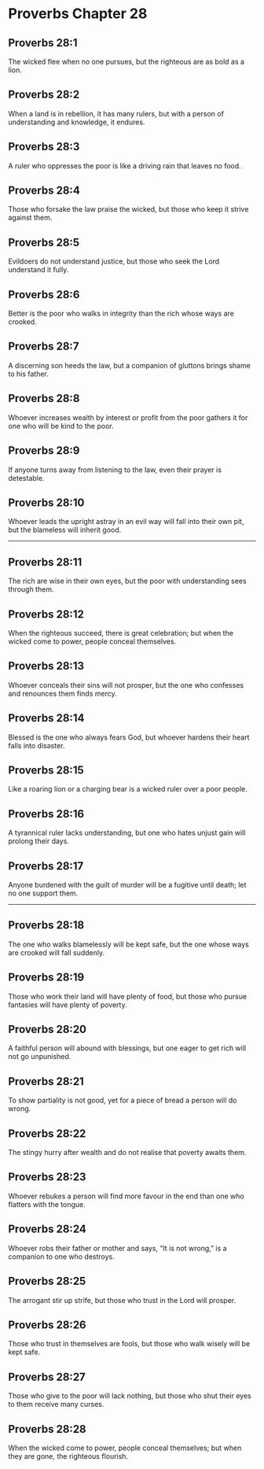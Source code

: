 # Proverbs Chapter 28

## Proverbs 28:1

The wicked flee when no one pursues, but the righteous are as bold as a lion.

## Proverbs 28:2

When a land is in rebellion, it has many rulers, but with a person of understanding and knowledge, it endures.

## Proverbs 28:3

A ruler who oppresses the poor is like a driving rain that leaves no food.

## Proverbs 28:4

Those who forsake the law praise the wicked, but those who keep it strive against them.

## Proverbs 28:5

Evildoers do not understand justice, but those who seek the Lord understand it fully.

## Proverbs 28:6

Better is the poor who walks in integrity than the rich whose ways are crooked.

## Proverbs 28:7

A discerning son heeds the law, but a companion of gluttons brings shame to his father.

## Proverbs 28:8

Whoever increases wealth by interest or profit from the poor gathers it for one who will be kind to the poor.

## Proverbs 28:9

If anyone turns away from listening to the law, even their prayer is detestable.

## Proverbs 28:10

Whoever leads the upright astray in an evil way will fall into their own pit, but the blameless will inherit good.

---

## Proverbs 28:11

The rich are wise in their own eyes, but the poor with understanding sees through them.

## Proverbs 28:12

When the righteous succeed, there is great celebration; but when the wicked come to power, people conceal themselves.

## Proverbs 28:13

Whoever conceals their sins will not prosper, but the one who confesses and renounces them finds mercy.

## Proverbs 28:14

Blessed is the one who always fears God, but whoever hardens their heart falls into disaster.

## Proverbs 28:15

Like a roaring lion or a charging bear is a wicked ruler over a poor people.

## Proverbs 28:16

A tyrannical ruler lacks understanding, but one who hates unjust gain will prolong their days.

## Proverbs 28:17

Anyone burdened with the guilt of murder will be a fugitive until death; let no one support them.

---

## Proverbs 28:18

The one who walks blamelessly will be kept safe, but the one whose ways are crooked will fall suddenly.

## Proverbs 28:19

Those who work their land will have plenty of food, but those who pursue fantasies will have plenty of poverty.

## Proverbs 28:20

A faithful person will abound with blessings, but one eager to get rich will not go unpunished.

## Proverbs 28:21

To show partiality is not good, yet for a piece of bread a person will do wrong.

## Proverbs 28:22

The stingy hurry after wealth and do not realise that poverty awaits them.

## Proverbs 28:23

Whoever rebukes a person will find more favour in the end than one who flatters with the tongue.

## Proverbs 28:24

Whoever robs their father or mother and says, “It is not wrong,” is a companion to one who destroys.

## Proverbs 28:25

The arrogant stir up strife, but those who trust in the Lord will prosper.

## Proverbs 28:26

Those who trust in themselves are fools, but those who walk wisely will be kept safe.

## Proverbs 28:27

Those who give to the poor will lack nothing, but those who shut their eyes to them receive many curses.

## Proverbs 28:28

When the wicked come to power, people conceal themselves; but when they are gone, the righteous flourish.

